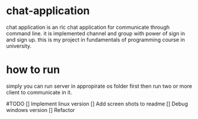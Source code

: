 # chat-application
chat application is an rlc chat application for communicate through command line. it is implemented channel and group with power of sign in and sign up. this is
my project in fundamentals of programming course in university.

# how to run
simply you can run server in appropirate os folder first then run two or more client to communicate in it.

#TODO
[] Implement linux version
[] Add screen shots to readme
[] Debug windows version
[] Refactor
